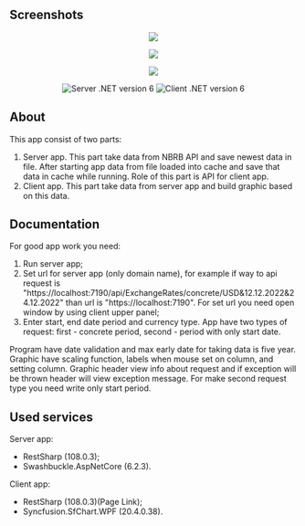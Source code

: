 ## Screenshots
<p align="center">
      <img src="https://i.ibb.co/q7zJqNB/Screenshot-1.png" width="auto">
</p>
<p align="center">
      <img src="https://i.ibb.co/gDnHZ1m/Screenshot-3.png" width="auto">
</p>
<p align="center">
     <img src="https://i.ibb.co/DRkKNcC/Screenshot-2.png" width="auto">
</p>
<p align="center">
   <img src="https://img.shields.io/badge/Sever-.NET%206.0-blueviolet" alt=" Server .NET version 6">
   <img src="https://img.shields.io/badge/Client-.NET%206.0-yellow" alt="Client .NET version 6">
</p>

## About

This app consist of two parts:
1. Server app. This part take data from NBRB API and save newest data in file. After starting app data from file loaded into cache and save that data in cache while running. Role of this part is API for client app. 
2. Client app. This part take data from server app and build graphic based on this data.
## Documentation

For good app work you need: 
1. Run server app;
2. Set url for server app (only domain name), for example if way to api request is "https://localhost:7190/api/ExchangeRates/concrete/USD&12.12.2022&24.12.2022" than url is "https://localhost:7190". For set url you need open window by using client upper panel;
3. Enter start, end date period and currency type. App have two types of request: first - concrete period, second - period with only start date.

Program have date validation and max early date for taking data is five year. 
Graphic have scaling function, labels when mouse set on column, and setting column.
Graphic header view info about request and if exception will be thrown header will view exception message.
For make second request type you need write only start period.

## Used services

Server app:
- RestSharp (108.0.3);
- Swashbuckle.AspNetCore (6.2.3).

Client app:
- RestSharp (108.0.3)(Page Link);
- Syncfusion.SfChart.WPF (20.4.0.38).
